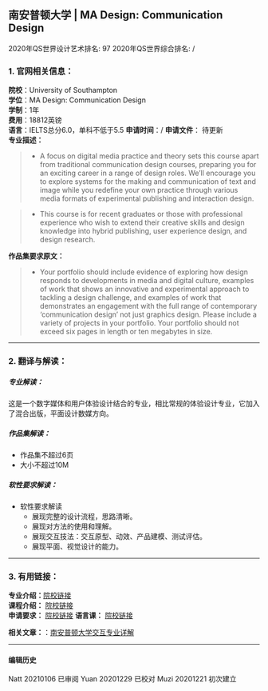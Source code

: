 ## 南安普顿大学 | MA Design: Communication Design

2020年QS世界设计艺术排名: 97
2020年QS世界综合排名: /

### 1. 官网相关信息：

**院校**：University of Southampton  
**学位**：MA Design: Communication Design  
**学制**：1年  
**费用**：18812英镑  
**语言**：IELTS总分6.0，单科不低于5.5
**申请时间**：/
**申请文件**： 待更新  
**专业描述：**   
> - A focus on digital media practice and theory sets this course apart from traditional communication design courses, preparing you for an exciting career in a range of design roles. We’ll encourage you to explore systems for the making and communication of text and image while you redefine your own practice through various media formats of experimental publishing and interaction design.

> - This course is for recent graduates or those with professional experience who wish to extend their creative skills and design knowledge into hybrid publishing, user experience design, and design research.

**作品集要求原文：**   

> - Your portfolio should include evidence of exploring how design responds to developments in media and digital culture, examples of work that shows an innovative and experimental approach to tackling a design challenge, and examples of work that demonstrates an engagement with the full range of contemporary ‘communication design’ not just graphics design. Please include a variety of projects in your portfolio. Your portfolio should not exceed six pages in length or ten megabytes in size.


---


### 2. 翻译与解读：
##### 专业解读：
这是一个数字媒体和用户体验设计结合的专业，相比常规的体验设计专业，它加入了混合出版，平面设计数媒方向。

##### 作品集解读：
- 作品集不超过6页
- 大小不超过10M  




##### 软性要求解读：
- 软性要求解读
  - 展现完整的设计流程，思路清晰。
  - 展现对方法的使用和理解。
  - 展现交互技法：交互原型、动效、产品建模、测试评估。
  - 展现平面、视觉设计的能力。



---


### 3. 有用链接：

**专业介绍：**[院校链接](https://www.southampton.ac.uk/wsa/postgraduate/taught_courses/ma_communication_design.page)  
**课程介绍：** [院校链接](https://www.southampton.ac.uk/~assets/doc/specs/2021-ma-communication-design-7818.pdf)  
**申请要求：** [院校链接](https://www.southampton.ac.uk/uni-life/international/your-country/asia/china.page#entryreqs)
**语言课：** [院校链接](https://www.southampton.ac.uk/courses/pre-sessional-language-courses.page)


**相关文章：**：[南安普顿大学交互专业详解](http://www.makebi.net/28518.html)




---


#### 编辑历史
Natt 20210106 已审阅
Yuan 20201229 已校对
Muzi 20201221 初次建立
